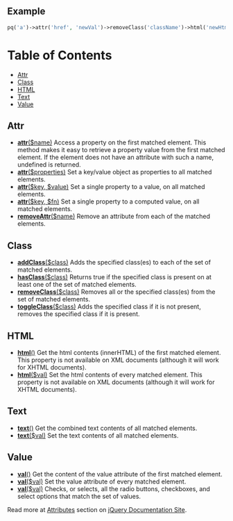 Example
-------

``` php
pq('a')->attr('href', 'newVal')->removeClass('className')->html('newHtml')->...
```

Table of Contents
=================

-   [Attr](#Attr)
-   [Class](#Class)
-   [HTML](#HTML)
-   [Text](#Text)
-   [Value](#Value)

Attr
----

-   **[attr](http://docs.jquery.com/Attributes/attr)**[(\$name)](http://docs.jquery.com/Attributes/attr)
    Access a property on the first matched element. This method makes it
    easy to retrieve a property value from the first matched element. If
    the element does not have an attribute with such a name, undefined
    is returned.
-   **[attr](http://docs.jquery.com/Attributes/attr)**[(\$properties)](http://docs.jquery.com/Attributes/attr)
    Set a key/value object as properties to all matched elements.
-   **[attr](http://docs.jquery.com/Attributes/attr)**[(\$key,
    \$value)](http://docs.jquery.com/Attributes/attr) Set a single
    property to a value, on all matched elements.
-   **[attr](http://docs.jquery.com/Attributes/attr)**[(\$key,
    \$fn)](http://docs.jquery.com/Attributes/attr) Set a single property
    to a computed value, on all matched elements.
-   **[removeAttr](http://docs.jquery.com/Attributes/removeAttr)**[(\$name)](http://docs.jquery.com/Attributes/removeAttr)
    Remove an attribute from each of the matched elements.

Class
-----

-   **[addClass](http://docs.jquery.com/Attributes/addClass)**[(\$class)](http://docs.jquery.com/Attributes/addClass)
    Adds the specified class(es) to each of the set of matched elements.
-   **[hasClass](http://docs.jquery.com/Attributes/hasClass)**[(\$class)](http://docs.jquery.com/Attributes/hasClass)
    Returns true if the specified class is present on at least one of
    the set of matched elements.
-   **[removeClass](http://docs.jquery.com/Attributes/removeClass)**[(\$class)](http://docs.jquery.com/Attributes/removeClass)
    Removes all or the specified class(es) from the set of matched
    elements.
-   **[toggleClass](http://docs.jquery.com/Attributes/toggleClass)**[(\$class)](http://docs.jquery.com/Attributes/toggleClass)
    Adds the specified class if it is not present, removes the specified
    class if it is present.

HTML
----

-   **[html](http://docs.jquery.com/Attributes/html)**[()](http://docs.jquery.com/Attributes/html)
    Get the html contents (innerHTML) of the first matched element. This
    property is not available on XML documents (although it will work
    for XHTML documents).
-   **[html](http://docs.jquery.com/Attributes/html)**[(\$val)](http://docs.jquery.com/Attributes/html)
    Set the html contents of every matched element. This property is not
    available on XML documents (although it will work for XHTML
    documents).

Text
----

-   **[text](http://docs.jquery.com/Attributes/text)**[()](http://docs.jquery.com/Attributes/text)
    Get the combined text contents of all matched elements.
-   **[text](http://docs.jquery.com/Attributes/text)**[(\$val)](http://docs.jquery.com/Attributes/text)
    Set the text contents of all matched elements.

Value
-----

-   **[val](http://docs.jquery.com/Attributes/val)**[()](http://docs.jquery.com/Attributes/val)
    Get the content of the value attribute of the first matched element.
-   **[val](http://docs.jquery.com/Attributes/val)**[(\$val)](http://docs.jquery.com/Attributes/val)
    Set the value attribute of every matched element.
-   **[val](http://docs.jquery.com/Attributes/val)**[(\$val)](http://docs.jquery.com/Attributes/val)
    Checks, or selects, all the radio buttons, checkboxes, and select
    options that match the set of values.

Read more at [Attributes](http://docs.jquery.com/Attributes) section on
[jQuery Documentation Site](http://docs.jquery.com/).
